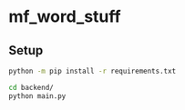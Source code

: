 # mf_word_stuff

## Setup

```bash
python -m pip install -r requirements.txt
```

```bash
cd backend/
python main.py
```